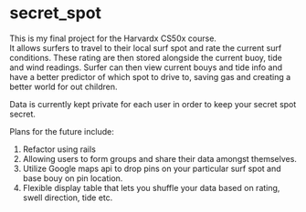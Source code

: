 secret_spot
===========
This is my final project for the Harvardx CS50x course.  
It allows surfers to travel to their local surf spot and rate the current surf conditions.
These rating are then stored alongside the current buoy, tide and wind readings.
Surfer can then view current bouys and tide info and have a better predictor of which spot to drive to, saving gas and creating a better world for out children.

Data is currently kept private for each user in order to keep your secret spot secret.  

Plans for the future include:

1. Refactor using rails
2. Allowing users to form groups and share their data amongst themselves.
3. Utilize Google maps api to drop pins on your particular surf spot and base bouy on pin location.
4. Flexible display table that lets you shuffle your data based on rating, swell direction, tide etc. 



